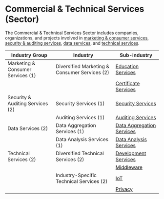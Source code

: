 # Commercial & Technical Services (Sector)

The Commercial & Technical Services Sector includes companies, organizations, and projects involved in [marketing & consumer services](commercial-and-technical-services-sector-4/marketing-and-consumer-services-industry-group-1/), [security & auditing services](commercial-and-technical-services-sector-4/security-and-auditing-services-industry-group-2/), [data services](commercial-and-technical-services-sector-4/data-services-industry-group-2/), and [technical services](commercial-and-technical-services-sector-4/technical-services-industry-group-2/).

| Industry Group                    | Industry                                      | Sub-industry                                                                                                                                           |
| --------------------------------- | --------------------------------------------- | ------------------------------------------------------------------------------------------------------------------------------------------------------ |
| Marketing & Consumer Services (1) | Diversified Marketing & Consumer Services (2) | [Education Services](commercial-and-technical-services-sector-4/marketing-and-consumer-services-industry-group-1/#education-services-sub-industry)     |
|                                   |                                               | [Certificate Services](commercial-and-technical-services-sector-4/marketing-and-consumer-services-industry-group-1/#certificate-services-sub-industry) |
| Security & Auditing Services (2)  | Security Services (1)                         | [Security Services](commercial-and-technical-services-sector-4/security-and-auditing-services-industry-group-2/#security-services-sub-industry)        |
|                                   | Auditing Services (1)                         | [Auditing Services](commercial-and-technical-services-sector-4/security-and-auditing-services-industry-group-2/#auditing-services-sub-industry)        |
| Data Services (2)                 | Data Aggregation Services (1)                 | [Data Aggregation Services](commercial-and-technical-services-sector-4/data-services-industry-group-2/#data-aggregation-services-sub-industry)         |
|                                   | Data Analysis Services (1)                    | [Data Analysis Services](commercial-and-technical-services-sector-4/data-services-industry-group-2/#data-analysis-services-sub-industry)               |
| Technical Services (2)            | Diversified Technical Services (2)            | [Development Services](commercial-and-technical-services-sector-4/technical-services-industry-group-2/#development-services-sub-industry)              |
|                                   |                                               | [Middleware](commercial-and-technical-services-sector-4/technical-services-industry-group-2/#middleware-sub-industry)                                  |
|                                   | Industry-Specific Technical Services (2)      | [IoT](commercial-and-technical-services-sector-4/technical-services-industry-group-2/#iot-sub-industry)                                                |
|                                   |                                               | [Privacy](commercial-and-technical-services-sector-4/technical-services-industry-group-2/#privacy-sub-industry)                                        |
